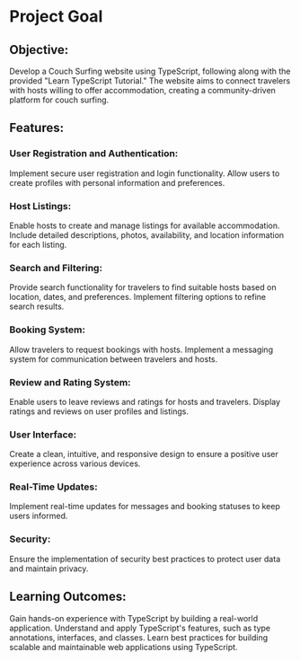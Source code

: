 # Project Goal

## Objective: 

Develop a Couch Surfing website using TypeScript, following along with the provided "Learn TypeScript Tutorial." The website aims to connect travelers with hosts willing to offer accommodation, creating a community-driven platform for couch surfing.

## Features:

### User Registration and Authentication:

Implement secure user registration and login functionality.
Allow users to create profiles with personal information and preferences.

### Host Listings:

Enable hosts to create and manage listings for available accommodation.
Include detailed descriptions, photos, availability, and location information for each listing.

### Search and Filtering:

Provide search functionality for travelers to find suitable hosts based on location, dates, and preferences.
Implement filtering options to refine search results.

### Booking System: 

Allow travelers to request bookings with hosts.
Implement a messaging system for communication between travelers and hosts.

### Review and Rating System:

Enable users to leave reviews and ratings for hosts and travelers.
Display ratings and reviews on user profiles and listings.

### User Interface:

Create a clean, intuitive, and responsive design to ensure a positive user experience across various devices.

### Real-Time Updates:

Implement real-time updates for messages and booking statuses to keep users informed.

### Security:

Ensure the implementation of security best practices to protect user data and maintain privacy.

## Learning Outcomes:

Gain hands-on experience with TypeScript by building a real-world application.
Understand and apply TypeScript's features, such as type annotations, interfaces, and classes.
Learn best practices for building scalable and maintainable web applications using TypeScript.
